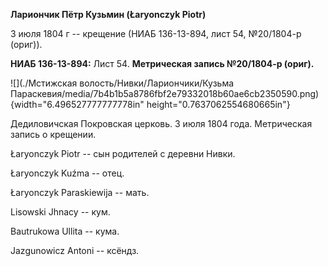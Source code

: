 **Лариончик Пётр Кузьмин (Łaryonczyk Piotr)**

3 июля 1804 г -- крещение (НИАБ 136-13-894, лист 54, №20/1804-р (ориг)).

**НИАБ 136-13-894:** Лист 54. **Метрическая запись №20/1804-р (ориг).**

![](./Мстижская волость/Нивки/Лариончики/Кузьма Параскевия/media/7b4b1b5a8786fbf2e79332018b60ae6cb2350590.png){width="6.496527777777778in"
height="0.7637062554680665in"}

Дедиловичская Покровская церковь. 3 июля 1804 года. Метрическая запись о
крещении.

Łaryonczyk Piotr -- сын родителей с деревни Нивки.

Łaryonczyk Kuźma -- отец.

Łaryonczyk Paraskiewija -- мать.

Lisowski Jhnacy -- кум.

Bautrukowa Ullita -- кума.

Jazgunowicz Antoni -- ксёндз.
